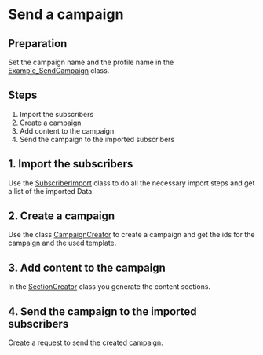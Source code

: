 # Send a campaign

## Preparation

Set the campaign name and the profile name in the [Example_SendCampaign](./Example_SendCampaign.cs) class.

## Steps
1. Import the subscribers
2. Create a campaign
3. Add content to the campaign
4. Send the campaign to the imported subscribers

## 1. Import the subscribers

Use the [SubscriberImport](./SubscriberImport.cs) class to do all the necessary import steps and get a list of the imported Data.

## 2. Create a campaign

Use the class [CampaignCreator](./CampaignCreator.cs) to create a campaign and get the ids for the campaign and the used template.

## 3. Add content to the campaign

In the [SectionCreator](./SectionCreator.cs) class you generate the content sections.

## 4. Send the campaign to the imported subscribers

Create a request to send the created campaign.